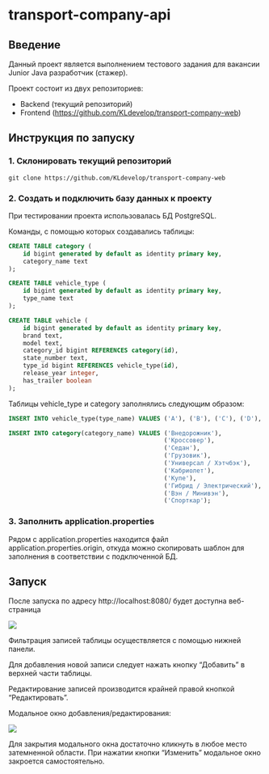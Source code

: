 # transport-company-api

## Введение

Данный проект является выполнением тестового задания для вакансии Junior Java разработчик (стажер).

Проект состоит из двух репозиториев:

*   Backend (текущий репозиторий)
*   Frontend (https://github.com/KLdevelop/transport-company-web)

## Инструкция по запуску

### 1\. Склонировать текущий репозиторий

```shell
git clone https://github.com/KLdevelop/transport-company-web
```


### 2\. Создать и подключить базу данных к проекту

При тестировании проекта использовалась БД PostgreSQL.

Команды, с помощью которых создавались таблицы:

```sql
CREATE TABLE category (
    id bigint generated by default as identity primary key,
    category_name text
);
```

```sql
CREATE TABLE vehicle_type (
    id bigint generated by default as identity primary key,
    type_name text
);
```

```sql
CREATE TABLE vehicle (
    id bigint generated by default as identity primary key, 
    brand text, 
    model text, 
    category_id bigint REFERENCES category(id), 
    state_number text, 
    type_id bigint REFERENCES vehicle_type(id), 
    release_year integer, 
    has_trailer boolean
);
```


Таблицы vehicle\_type и category заполнялись следующим образом:

```sql
INSERT INTO vehicle_type(type_name) VALUES ('A'), ('B'), ('C'), ('D'), ('BE'), ('CE'), ('DE');
```

```sql
INSERT INTO category(category_name) VALUES ('Внедорожник'), 
                                           ('Кроссовер'), 
                                           ('Седан'), 
                                           ('Грузовик'), 
                                           ('Универсал / Хэтчбэк'),
                                           ('Кабриолет'),
                                           ('Купе'),
                                           ('Гибрид / Электрический'),
                                           ('Вэн / Минивэн'),
                                           ('Спорткар');
```


### 3\. Заполнить application.properties

Рядом с application.properties находится файл application.properties.origin, откуда можно скопировать шаблон для заполнения в соответствии с подключенной БД.


## Запуск

После запуска по адресу http://localhost:8080/ будет доступна веб-страница

![](https://33333.cdn.cke-cs.com/kSW7V9NHUXugvhoQeFaf/images/c80c6596f1974ae422bed6f7fa2e4b3b964e79d9d70c98a0.png)

Фильтрация записей таблицы осуществляется с помощью нижней панели.

Для добавления новой записи следует нажать кнопку “Добавить” в верхней части таблицы.

Редактирование записей производится крайней правой кнопкой “Редактировать”.

Модальное окно добавления/редактирования:

![](https://33333.cdn.cke-cs.com/kSW7V9NHUXugvhoQeFaf/images/6103104db3868a95f5ad1fb7bf7e9bc8363b9e63fbd94a18.png)

Для закрытия модального окна достаточно кликнуть в любое место затемненной области. При нажатии кнопки “Изменить” модальное окно закроется самостоятельно.

